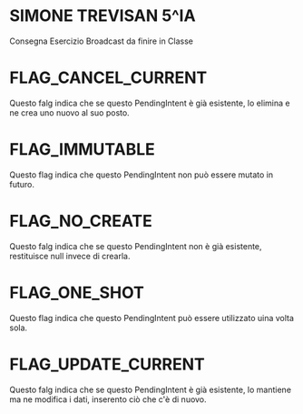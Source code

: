 # SIMONE TREVISAN 5^IA
 
Consegna Esercizio Broadcast da finire in Classe

# FLAG_CANCEL_CURRENT
Questo falg indica che se questo PendingIntent è già esistente, lo elimina e ne crea uno nuovo al suo posto.

# FLAG_IMMUTABLE
Questo flag indica che questo PendingIntent non può essere mutato in futuro.

# FLAG_NO_CREATE
Questo falg indica che se questo PendingIntent non è già esistente, restituisce null invece di crearla.

# FLAG_ONE_SHOT
Questo flag indica che questo PendingIntent può essere utilizzato uina volta sola.

# FLAG_UPDATE_CURRENT
Questo falg indica che se questo PendingIntent è già esistente, lo mantiene ma ne modifica i dati, inserento ciò che c'è di nuovo.
